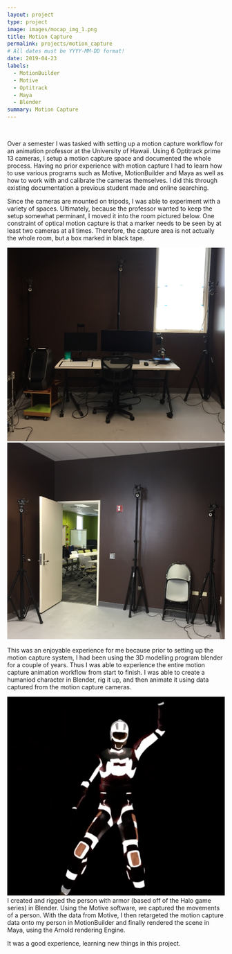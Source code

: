 ```yaml
---
layout: project
type: project
image: images/mocap_img_1.png
title: Motion Capture 
permalink: projects/motion_capture
# All dates must be YYYY-MM-DD format!
date: 2019-04-23
labels:
  - MotionBuilder
  - Motive
  - Optitrack
  - Maya
  - Blender
summary: Motion Capture 
---
```

<div class="ui embed" data-source="youtube" data-id="vfY5W93c0M0" ></div>
<br>

Over a semester I was tasked with setting up a motion capture workflow for an animation professor at the University of Hawaii. Using 6 Optitrack prime 13 cameras, I setup a motion capture space and documented the whole process. Having no prior experience with motion capture I had to learn how to use various programs such as Motive, MotionBuilder and Maya as well as how to work with and calibrate the cameras themselves. I did this through existing documentation a previous student made and online searching. 

Since the cameras are mounted on tripods, I was able to experiment with a variety of spaces. Ultimately, because the professor wanted to keep the setup somewhat perminant, I moved it into the room pictured below. One constraint of optical motion capture is that a marker needs to be seen by at least two cameras at all times. Therefore, the capture area is not actually the whole room, but a box marked in black tape. 

  <img class="ui image" src="../images/mocap_1.jpeg">
  <img class="ui image" src="../images/mocap_2.jpeg">

This was an enjoyable experience for me because prior to setting up the motion capture system, I had been using the 3D modelling program blender for a couple of years. Thus I was able to experience the entire motion capture animation workflow from start to finish. I was able to create a humaniod character in Blender, rig it up, and then animate it using data captured from the motion capture cameras. 

<img class="ui image" src="../images/mocap_img_1.png">
I created and rigged the person with armor (based off of the Halo game series) in Blender. Using the Motive software, we captured the movements of a person. With the data from Motive, I then retargeted the motion capture data onto my person in MotionBuilder and finally rendered the scene in Maya, using the Arnold rendering Engine.

It was a good experience, learning new things in this project. 


